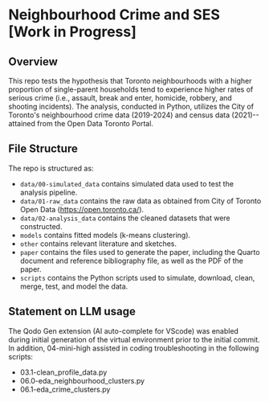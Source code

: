 # Neighbourhood Crime and SES [Work in Progress]

## Overview

This repo tests the hypothesis that Toronto neighbourhoods with a higher proportion of single-parent households tend to experience higher rates of serious crime (i.e., assault, break and enter, homicide, robbery, and shooting incidents). The analysis, conducted in Python, utilizes the City of Toronto's neighbourhood crime data (2019-2024) and census data (2021)--attained from the Open Data Toronto Portal.


## File Structure

The repo is structured as:

-   `data/00-simulated_data` contains simulated data used to test the analysis pipeline.
-   `data/01-raw_data` contains the raw data as obtained from City of Toronto Open Data (https://open.toronto.ca/).
-   `data/02-analysis_data` contains the cleaned datasets that were constructed.
-   `models` contains fitted models (k-means clustering). 
-   `other` contains relevant literature and sketches.
-   `paper` contains the files used to generate the paper, including the Quarto document and reference bibliography file, as well as the PDF of the paper. 
-   `scripts` contains the Python scripts used to simulate, download, clean, merge, test, and model the data.


## Statement on LLM usage

The Qodo Gen extension (AI auto-complete for VScode) was enabled during initial generation of the virtual environment prior to the initial commit. In addition, 04-mini-high assisted in coding troubleshooting in the following scripts:
- 03.1-clean_profile_data.py
- 06.0-eda_neighbourhood_clusters.py
- 06.1-eda_crime_clusters.py
